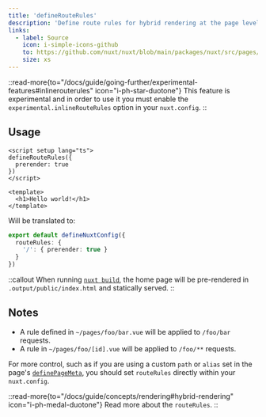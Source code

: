 ```yaml
---
title: 'defineRouteRules'
description: 'Define route rules for hybrid rendering at the page level.'
links:
  - label: Source
    icon: i-simple-icons-github
    to: https://github.com/nuxt/nuxt/blob/main/packages/nuxt/src/pages/runtime/composables.ts
    size: xs
---
```


::read-more{to="/docs/guide/going-further/experimental-features#inlinerouterules" icon="i-ph-star-duotone"}
This feature is experimental and in order to use it you must enable the `experimental.inlineRouteRules` option in your `nuxt.config`.
::

## Usage

```vue [pages/index.vue]
<script setup lang="ts">
defineRouteRules({
  prerender: true
})
</script>

<template>
  <h1>Hello world!</h1>
</template>
```

Will be translated to:

```ts [nuxt.config.ts]
export default defineNuxtConfig({
  routeRules: {
    '/': { prerender: true }
  }
})
```

::callout
When running [`nuxt build`](/docs/api/commands/build), the home page will be pre-rendered in `.output/public/index.html` and statically served.
::

## Notes

- A rule defined in `~/pages/foo/bar.vue` will be applied to `/foo/bar` requests.
- A rule in `~/pages/foo/[id].vue` will be applied to `/foo/**` requests.

For more control, such as if you are using a custom `path` or `alias` set in the page's [`definePageMeta`](/docs/api/utils/define-page-meta), you should set `routeRules` directly within your `nuxt.config`.

::read-more{to="/docs/guide/concepts/rendering#hybrid-rendering" icon="i-ph-medal-duotone"}
Read more about the `routeRules`.
::
